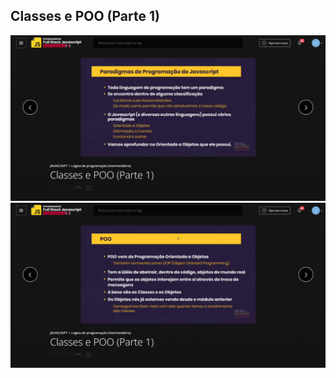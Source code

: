 ## Classes e POO (Parte 1)

![Screenshot](classes-e-poo-parte-1-1.png)
![Screenshot](classes-e-poo-parte-1-2.png)